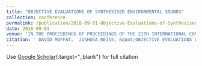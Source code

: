 ```yaml
---
title: "OBJECTIVE EVALUATIONS OF SYNTHESISED ENVIRONMENTAL SOUNDS"
collection: conference
permalink: /publication/2018-09-01-Objective-Evaluations-of-Synthesised-Environmental-Sounds
date: 2018-09-01
venue: 'IN THE PROCEEDINGS OF PROCEEDINGS OF THE 21TH INTERNATIONAL CONFERENCE ON DIGITAL AUDIO EFFECTS (DAFX-18)'
citation: ' DAVID MOFFAT,  JOSHUSA REISS, &quot;OBJECTIVE EVALUATIONS OF SYNTHESISED ENVIRONMENTAL SOUNDS.&quot; IN THE PROCEEDINGS OF PROCEEDINGS OF THE 21TH INTERNATIONAL CONFERENCE ON DIGITAL AUDIO EFFECTS (DAFX-18), 2018.'
---
```

Use [Google Scholar](https://scholar.google.com/scholar?q=Objective+Evaluations+of+Synthesised+Environmental+Sounds){:target="_blank"} for full citation